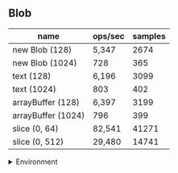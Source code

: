 ## Blob

|name|ops/sec|samples|
|-|-|-|
|new Blob (128)|5,347|2674|
|new Blob (1024)|728|365|
|text (128)|6,196|3099|
|text (1024)|803|402|
|arrayBuffer (128)|6,397|3199|
|arrayBuffer (1024)|796|399|
|slice (0, 64)|82,541|41271|
|slice (0, 512)|29,480|14741|


<details>
<summary>Environment</summary>

* __Machine:__ linux x64 | 4 vCPUs | 15.2GB Mem
* __Run:__ Sun Jun 23 2024 22:54:08 GMT+0000 (Coordinated Universal Time)
</details>

<!--
{"environment":{"platform":"linux","arch":"x64","cpus":4,"totalMemory":15.245216369628906},"benchmarks":[{"name":"new Blob (128)","opsSec":5347.911010760799,"samples":2674},{"name":"new Blob (1024)","opsSec":728.6979973957565,"samples":365},{"name":"text (128)","opsSec":6196.1284098446,"samples":3099},{"name":"text (1024)","opsSec":803.7301090368419,"samples":402},{"name":"arrayBuffer (128)","opsSec":6397.893615824931,"samples":3199},{"name":"arrayBuffer (1024)","opsSec":796.8139042564502,"samples":399},{"name":"slice (0, 64)","opsSec":82541.20430278653,"samples":41271},{"name":"slice (0, 512)","opsSec":29480.842641079522,"samples":14741}]}-->

